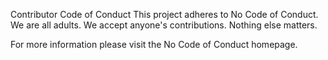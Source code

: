 Contributor Code of Conduct
This project adheres to No Code of Conduct. We are all adults. We accept anyone's contributions. Nothing else matters.

For more information please visit the No Code of Conduct homepage.
